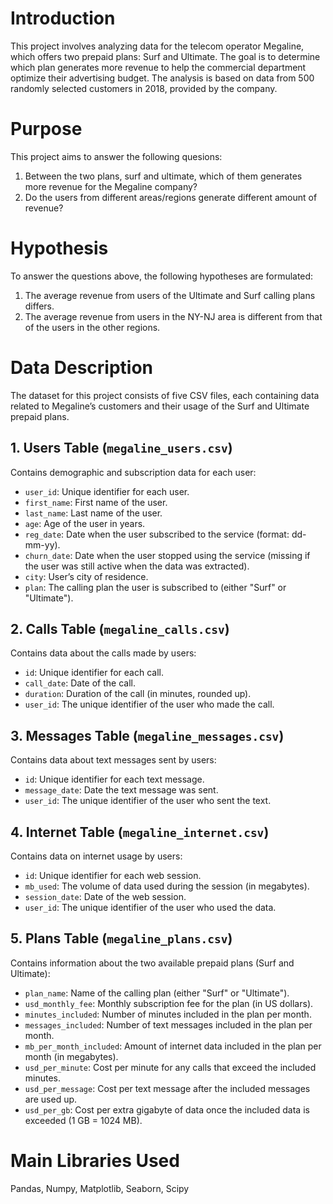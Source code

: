 # Introduction
This project involves analyzing data for the telecom operator Megaline, which offers two prepaid plans: Surf and Ultimate. The goal is to determine which plan generates more revenue to help the commercial department optimize their advertising budget. The analysis is based on data from 500 randomly selected customers in 2018, provided by the company.

# Purpose
This project aims to answer the following quesions:

1. Between the two plans, surf and ultimate, which of them generates more revenue for the Megaline company?
2. Do the users from different areas/regions generate different amount of revenue?

# Hypothesis
To answer the questions above, the following hypotheses are formulated:
1. The average revenue from users of the Ultimate and Surf calling plans differs.
2. The average revenue from users in the NY-NJ area is different from that of the users in the other regions.

# Data Description

The dataset for this project consists of five CSV files, each containing data related to Megaline’s customers and their usage of the Surf and Ultimate prepaid plans.

## 1. Users Table (`megaline_users.csv`)
Contains demographic and subscription data for each user:
- `user_id`: Unique identifier for each user.
- `first_name`: First name of the user.
- `last_name`: Last name of the user.
- `age`: Age of the user in years.
- `reg_date`: Date when the user subscribed to the service (format: dd-mm-yy).
- `churn_date`: Date when the user stopped using the service (missing if the user was still active when the data was extracted).
- `city`: User’s city of residence.
- `plan`: The calling plan the user is subscribed to (either "Surf" or "Ultimate").

## 2. Calls Table (`megaline_calls.csv`)
Contains data about the calls made by users:
- `id`: Unique identifier for each call.
- `call_date`: Date of the call.
- `duration`: Duration of the call (in minutes, rounded up).
- `user_id`: The unique identifier of the user who made the call.

## 3. Messages Table (`megaline_messages.csv`)
Contains data about text messages sent by users:
- `id`: Unique identifier for each text message.
- `message_date`: Date the text message was sent.
- `user_id`: The unique identifier of the user who sent the text.

## 4. Internet Table (`megaline_internet.csv`)
Contains data on internet usage by users:
- `id`: Unique identifier for each web session.
- `mb_used`: The volume of data used during the session (in megabytes).
- `session_date`: Date of the web session.
- `user_id`: The unique identifier of the user who used the data.

## 5. Plans Table (`megaline_plans.csv`)
Contains information about the two available prepaid plans (Surf and Ultimate):
- `plan_name`: Name of the calling plan (either "Surf" or "Ultimate").
- `usd_monthly_fee`: Monthly subscription fee for the plan (in US dollars).
- `minutes_included`: Number of minutes included in the plan per month.
- `messages_included`: Number of text messages included in the plan per month.
- `mb_per_month_included`: Amount of internet data included in the plan per month (in megabytes).
- `usd_per_minute`: Cost per minute for any calls that exceed the included minutes.
- `usd_per_message`: Cost per text message after the included messages are used up.
- `usd_per_gb`: Cost per extra gigabyte of data once the included data is exceeded (1 GB = 1024 MB).

# Main Libraries Used
Pandas, Numpy, Matplotlib, Seaborn, Scipy